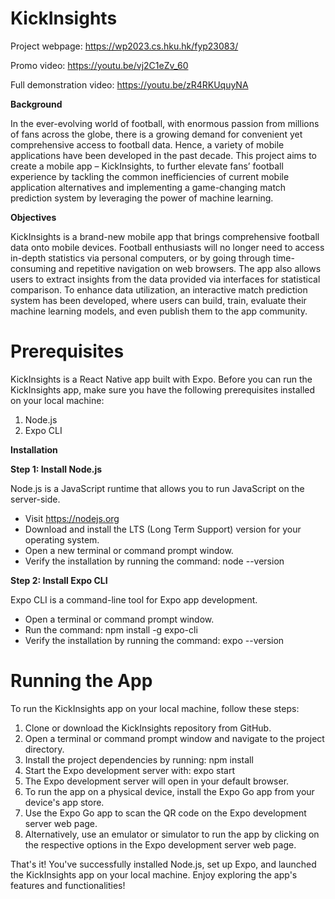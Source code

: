 # KickInsights

Project webpage: https://wp2023.cs.hku.hk/fyp23083/

Promo video: https://youtu.be/vj2C1eZv_60

Full demonstration video: https://youtu.be/zR4RKUquyNA


**Background**

In the ever-evolving world of football, with enormous passion from millions of fans across the globe, there is a growing demand for convenient yet comprehensive access to football data. Hence, a variety of mobile applications have been developed in the past decade. This project aims to create a mobile app – KickInsights, to further elevate fans’ football experience by tackling the common inefficiencies of current mobile application alternatives and implementing a game-changing match prediction system by leveraging the power of machine learning.


**Objectives**

KickInsights is a brand-new mobile app that brings comprehensive football data onto mobile devices. Football enthusiasts will no longer need to access in-depth statistics via personal computers, or by going through time-consuming and repetitive navigation on web browsers.
The app also allows users to extract insights from the data provided via interfaces for statistical comparison. To enhance data utilization, an interactive match prediction system has been developed, where users can build, train, evaluate their machine learning models, and even publish them to the app community.


# Prerequisites

KickInsights is a React Native app built with Expo. Before you can run the KickInsights app, make sure you have the following prerequisites installed on your local machine:

1. Node.js
2. Expo CLI
   
**Installation**

**Step 1: Install Node.js**

Node.js is a JavaScript runtime that allows you to run JavaScript on the server-side.

- Visit https://nodejs.org
- Download and install the LTS (Long Term Support) version for your operating system.
- Open a new terminal or command prompt window.
- Verify the installation by running the command: node --version
  
**Step 2: Install Expo CLI**

Expo CLI is a command-line tool for Expo app development.

- Open a terminal or command prompt window.
- Run the command: npm install -g expo-cli
- Verify the installation by running the command: expo --version
  
# Running the App

To run the KickInsights app on your local machine, follow these steps:

1. Clone or download the KickInsights repository from GitHub.
2. Open a terminal or command prompt window and navigate to the project directory.
3. Install the project dependencies by running: npm install
4. Start the Expo development server with: expo start
5. The Expo development server will open in your default browser.
6. To run the app on a physical device, install the Expo Go app from your device's app store.
7. Use the Expo Go app to scan the QR code on the Expo development server web page.
8. Alternatively, use an emulator or simulator to run the app by clicking on the respective options in the Expo development server web page.

That's it! You've successfully installed Node.js, set up Expo, and launched the KickInsights app on your local machine. Enjoy exploring the app's features and functionalities!

